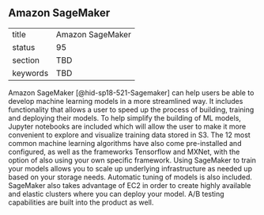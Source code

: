## Amazon SageMaker


|          |                  |
| -------- | ---------------- |
| title    | Amazon SageMaker |
| status   | 95               |
| section  | TBD              |
| keywords | TBD              |




Amazon SageMaker [@hid-sp18-521-Sagemaker] can help users be able to
develop machine learning models in a more streamlined way. It includes
functionality that allows a user to speed up the process of building,
training and deploying their models. To help simplify the building of ML
models, Jupyter notebooks are included which will allow the user to make
it more convenient to explore and visualize training data stored in S3.
The 12 most common machine learning algorithms have also come
pre-installed and configured, as well as the frameworks Tensorflow and
MXNet, with the option of also using your own specific framework. Using
SageMaker to train your models allows you to scale up underlying
infrastructure as needed up based on your storage needs. Automatic
tuning of models is also included. SageMaker also takes advantage of EC2
in order to create highly available and elastic clusters where you can
deploy your model. A/B testing capabilities are built into the product
as well.
